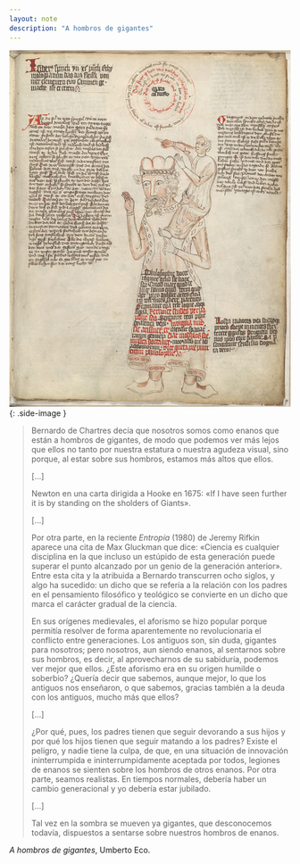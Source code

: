 ```yaml
---
layout: note
description: "A hombros de gigantes"
---
```


![Rosenwald][1]
{: .side-image }

> Bernardo de Chartres decía que nosotros somos como enanos que están a hombros de gigantes, de modo que podemos ver más lejos que ellos no tanto por nuestra estatura o nuestra agudeza visual, sino porque, al estar sobre sus hombros, estamos más altos que ellos.
>
> [...]
>
> Newton en una carta dirigida a Hooke en 1675: «If I have seen further it is by standing on the sholders of Giants».
>
> [...]
>
> Por otra parte, en la reciente *Entropía* (1980) de Jeremy Rifkin aparece una cita de Max Gluckman que dice: «Ciencia es cualquier disciplina en la que incluso un estúpido de esta generación puede superar el punto alcanzado por un genio de la generación anterior». Entre esta cita y la atribuida a Bernardo transcurren ocho siglos, y algo ha sucedido: un dicho que se refería a la relación con los padres en el pensamiento filosófico y teológico se convierte en un dicho que marca el carácter gradual de la ciencia.
>
> En sus orígenes medievales, el aforismo se hizo popular porque permitía resolver de forma aparentemente no revolucionaria el conflicto entre generaciones. Los antiguos son, sin duda, gigantes para nosotros; pero nosotros, aun siendo enanos, al sentarnos sobre sus hombros, es decir, al aprovecharnos de su sabiduría, podemos ver mejor que ellos. ¿Este aforismo era en su origen humilde o soberbio? ¿Quería decir que sabemos, aunque mejor, lo que los antiguos nos enseñaron, o que sabemos, gracias también a la deuda con los antiguos, mucho más que ellos?
>
> [...]
>
> ¿Por qué, pues, los padres tienen que seguir devorando a sus hijos y por qué los hijos tienen que seguir matando a los padres? Existe el peligro, y nadie tiene la culpa, de que, en una situación de innovación ininterrumpida e ininterrumpidamente aceptada por todos, legiones de enanos se sienten sobre los hombros de otros enanos. Por otra parte, seamos realistas. En tiempos normales, debería haber un cambio generacional y yo debería estar jubilado.
>
> [...]
>
> Tal vez en la sombra se mueven ya gigantes, que desconocemos todavía, dispuestos a sentarse sobre nuestros hombros de enanos.

*A hombros de gigantes*, Umberto Eco.


[1]: /assets/images/notes/rosenwald.jpg
